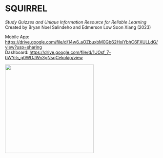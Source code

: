 # SQUIRREL
<i>Study Quizzes and Unique Information Resource for Reliable Learning</i><br>
Created by Bryan Noel Salindeho and Edmerson Low Soon Xiang (2023)

Mobile App: https://drive.google.com/file/d/14w6_aOZbuxbM0Gb62HxiYbhC6FXULLdG/view?usp=sharing <br>
Dashboard: https://drive.google.com/file/d/1UOsf_7-bWYr5_g0WDJWv3gNsqCekokjo/view

<a href = "https://drive.google.com/file/d/14w6_aOZbuxbM0Gb62HxiYbhC6FXULLdG/view?usp=sharing"><img src = "https://drive.google.com/uc?id=1x-0l_DGnUvG0GeVmr-ixnhaMNNbb7-dC" width = "290"></a>
